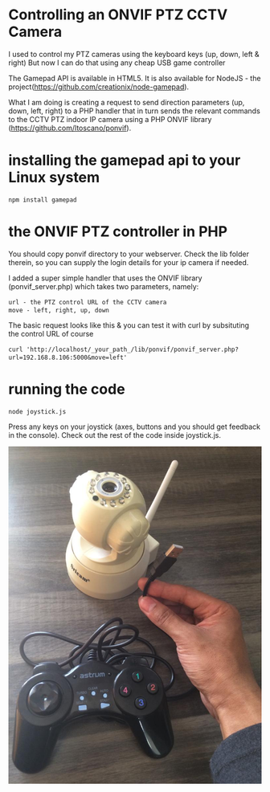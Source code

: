 # Controlling an ONVIF PTZ CCTV Camera
I used to control my PTZ cameras using the keyboard keys (up, down, left & right)
But now I can do that using any cheap USB game controller

The Gamepad API is available in HTML5. It is also available for NodeJS - the project(https://github.com/creationix/node-gamepad).

What I am doing is creating a request to send direction parameters (up, down, left, right) to a PHP handler that in turn sends the relevant commands to the CCTV PTZ indoor IP camera using a PHP ONVIF library (https://github.com/ltoscano/ponvif).

# installing the gamepad api to your Linux system
```
npm install gamepad
```
# the ONVIF PTZ controller in PHP
You should copy ponvif directory to your webserver. 
Check the lib folder therein, so you can supply the login details for your ip camera if needed. 

I added a super simple handler that uses the ONVIF library (ponvif_server.php) which takes two parameters, namely:
```
url - the PTZ control URL of the CCTV camera
move - left, right, up, down
```
The basic request looks like this & you can test it with curl by subsituting the control URL of course
```
curl 'http://localhost/_your_path_/lib/ponvif/ponvif_server.php?url=192.168.8.106:5000&move=left'
```
# running the code
```
node joystick.js
```
Press any keys on your joystick (axes, buttons and you should get feedback in the console). 
Check out the rest of the code inside joystick.js.

![my generic USB game controller](https://github.com/wilwad/game-pad-api-cctv-ptz/blob/master/ipcam-gameapi.jpeg)

